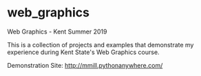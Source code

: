 # web_graphics
Web Graphics - Kent Summer 2019

This is a collection of projects and examples that demonstrate my experience during Kent State's Web Graphics course.

Demonstration Site: http://mmill.pythonanywhere.com/
